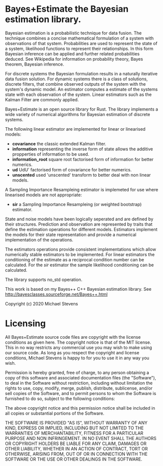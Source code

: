 # Bayes+Estimate the Bayesian estimation library.

Bayesian estimation is a probabilistic technique for data fusion. The technique combines a concise mathematical formulation of a system with observations of that system.
Probabilities are used to represent the state of a system, likelihood functions to represent their relationships.
In this form Bayesian inference can be applied and further related probabilities deduced. See Wikipedia for information on probability theory, Bayes theorem, Bayesian inference.

For discrete systems the Bayesian formulation results in a naturally iterative data fusion solution. For dynamic systems there is a class of solutions, discrete filters,
that combine observed outputs of the system with the system's dynamic model. An estimator computes a estimate of the systems state with each observation of the system.
Linear estimators such as the Kalman Filter are commonly applied.

Bayes+Estimate is an open source library for Rust. The library implements a wide variety of numerical algorithms for Bayesian estimation of discrete systems.

The following linear estimator are implemented for linear or linearised models:
* **covariance** the classic extended Kalman filter.
* **information** representing the inverse form of state allows the additive propperties of information to be used.
* **information_root** square root factorised form of information for better numerics.
* **ud** UdU' factorised form of covariance for better numerics.
* **unscented** used 'unscented' transform to better deal with non linear models.

A Sampling Importance Resampleing estimator is implemeted for use where linearised models are not appropriate:
* **sir** a Sampling Importance Resampleing (or weighted bootstrap) estimator.

State and noise models have been logically seperated and are defined by their structures.
Prediction and observation are represented by traits that define the estimation operations for different models.
Estimators implement the models for their state representation and provide a numerical implementation of the operations.

The estimators operations provide consistent implementations which allow numerically stable estimators to be implemented.
For linear estimators the conditioning of the estimate as a reciprocal condition number can be calculated.
For the *sir* estimator the sample likelihood conditioning can be calculated.

The library supports no_std operation.

This work is based on my Bayes++ C++ Bayesian estimation library. See http://bayesclasses.sourceforge.net/Bayes++.html

Copyright (c) 2020 Michael Stevens

# Licensing

All Bayes+Estimate source code files are copyright with the license conditions as given here. The copyright notice is that of the MIT license.
This in no way restricts any commercial use you may wish to make using our source code.
As long as you respect the copyright and license conditions, Michael Stevens is happy to for you to use it in any way you wish.

Permission is hereby granted, free of charge, to any person obtaining a copy of this software and associated documentation files (the "Software"), to deal in the Software without restriction,
including without limitation the rights to use, copy, modify, merge, publish, distribute, sublicense, and/or sell copies of the Software,
and to permit persons to whom the Software is furnished to do so, subject to the following conditions:

The above copyright notice and this permission notice shall be included in all copies or substantial portions of the Software.

THE SOFTWARE IS PROVIDED "AS IS", WITHOUT WARRANTY OF ANY KIND, EXPRESS OR IMPLIED, INCLUDING BUT NOT LIMITED TO THE WARRANTIES OF MERCHANTABILITY,
FITNESS FOR A PARTICULAR PURPOSE AND NON INFRINGEMENT. IN NO EVENT SHALL THE AUTHORS OR COPYRIGHT HOLDERS BE LIABLE FOR ANY CLAIM, DAMAGES OR OTHER LIABILITY,
WHETHER IN AN ACTION OF CONTRACT, TORT OR OTHERWISE, ARISING FROM, OUT OF OR IN CONNECTION WITH THE SOFTWARE OR THE USE OR OTHER DEALINGS IN THE SOFTWARE.

